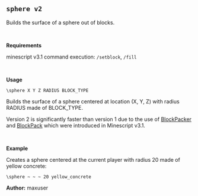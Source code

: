 ## `sphere v2`

Builds the surface of a sphere out of blocks.

&nbsp;

**Requirements**

  minescript v3.1
  command execution: `/setblock`, `/fill`

&nbsp;

**Usage**

```
\sphere X Y Z RADIUS BLOCK_TYPE
```

Builds the surface of a sphere centered at location (X, Y, Z) with radius RADIUS made of BLOCK_TYPE.

Version 2 is significantly faster than version 1 due to the use of
[BlockPacker](https://minescript.net/docs/#blockpacker) and
[BlockPack](https://minescript.net/docs/#blockpack) which were introduced in Minescript v3.1.

&nbsp;

**Example**

Creates a sphere centered at the current player with radius 20 made of yellow concrete:

```
\sphere ~ ~ ~ 20 yellow_concrete
```

**Author:** maxuser

